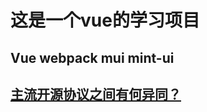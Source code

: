 # 这是一个vue的学习项目

## Vue webpack mui mint-ui

## [主流开源协议之间有何异同？](https://www.zhihu.com/question/19568896)